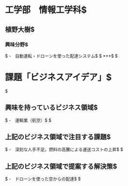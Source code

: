 # 工学部　情報工学科$
## 植野大樹$
### 興味分野$
$
-　自動運転・ドローンを使った配達システム$
$
***$
$
# 課題「ビジネスアイデア」$
$
## 興味を持っているビジネス領域$
$
-　運輸業（航空）$
$
## 上記のビジネス領域で注目する課題$
$
-　深刻な人手不足。燃料の高騰による運送コストの上昇$
$
## 上記のビジネス領域で提案する解決策$
$
-　ドローンを使った空からの配達$
$

